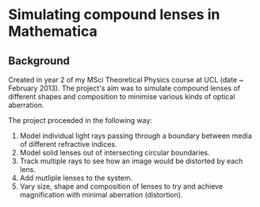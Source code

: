 # Simulating compound lenses in Mathematica

## Background
Created in year 2 of my MSci Theoretical Physics course at UCL (date ~ February 2013). The project's aim was to simulate compound lenses of different shapes and composition to minimise various kinds of optical aberration.

The project proceeded in the following way:
1. Model individual light rays passing through a boundary between media of different refractive indices.
2. Model solid lenses out of intersecting circular boundaries.
3. Track multiple rays to see how an image would be distorted by each lens.
4. Add mutliple lenses to the system.
5. Vary size, shape and composition of lenses to try and achieve magnification with minimal aberration (distortion).
